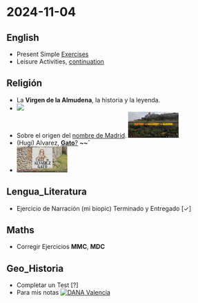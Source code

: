 # 2024-11-04 <!-- markmap: foldAll -->

## English
- Present Simple [Exercises](https://www.bbc.co.uk/learningenglish/english/course/lower-intermediate/unit-2/session-2)
- Leisure Activities, [continuation](https://my-andrea.github.io/school_subjects/English/2024/October/week_05/2024-10-29/2024-10-29.html)
## Religión
- La **Virgen de la Almudena**, la historia y la leyenda.
- [![](https://img.youtube.com/vi/z1FqRZwQcFk/1.jpg)](https://youtu.be/z1FqRZwQcFk?si=gS70m5lECCus42Y9)
- Sobre el origen del [nombre de Madrid](https://youtube.com/shorts/GSDUGFWFLkI?si=JoFOLWWV_4k9vCEw). <img src="mayrit-magerit-madrid.png" width= "117" height="60">
- (Hugi) Alvarez, [**Gato**?](https://youtu.be/fFLznALheik?si=v-TKa16y_iWIY-iy&t=66) **~~`**
- <img src="alvarez-gato.png" width="117" height="60">
## Lengua_Literatura
- Ejercicio de Narración (mi biopic) Terminado y Entregado [✓]
## Maths
- Corregir Ejercicios **MMC**, **MDC**
## Geo_Historia
- Completar un Test [?]
- Para mis notas [![DANA Valencia](https://img.youtube.com/vi/Jh9p__hrxS8/0.jpg)](https://youtu.be/Jh9p__hrxS8?si=XivRAL5MsIlNsGGZ)
